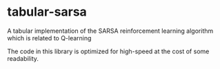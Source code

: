 # tabular-sarsa
A tabular implementation of the SARSA reinforcement learning algorithm which is related to Q-learning

The code in this library is optimized for high-speed at the cost of some readability.